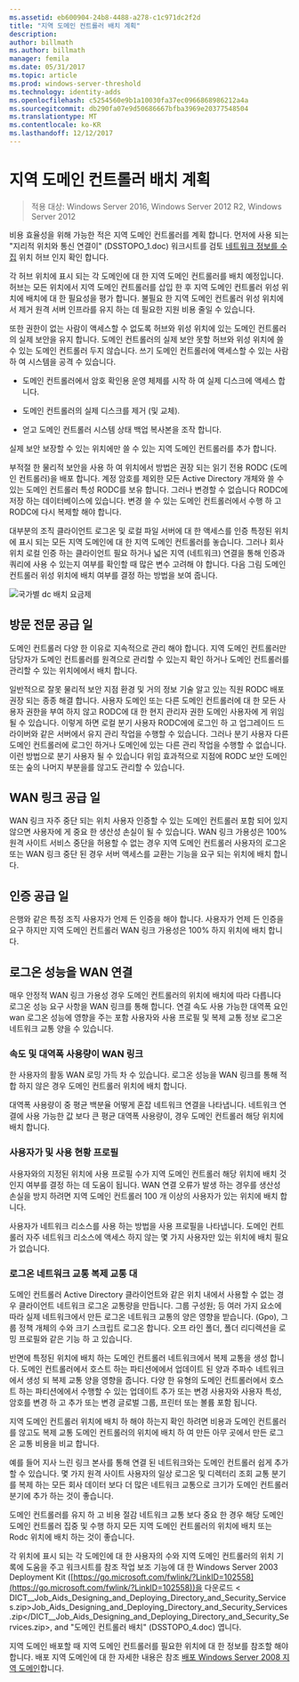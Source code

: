 ```yaml
---
ms.assetid: eb600904-24b8-4488-a278-c1c971dc2f2d
title: "지역 도메인 컨트롤러 배치 계획"
description: 
author: billmath
ms.author: billmath
manager: femila
ms.date: 05/31/2017
ms.topic: article
ms.prod: windows-server-threshold
ms.technology: identity-adds
ms.openlocfilehash: c5254560e9b1a10030fa37ec0966868986212a4a
ms.sourcegitcommit: db290fa07e9d50686667bfba3969e20377548504
ms.translationtype: MT
ms.contentlocale: ko-KR
ms.lasthandoff: 12/12/2017
---
```

# <a name="planning-regional-domain-controller-placement"></a>지역 도메인 컨트롤러 배치 계획

>적용 대상: Windows Server 2016, Windows Server 2012 R2, Windows Server 2012

비용 효율성을 위해 가능한 적은 지역 도메인 컨트롤러를 계획 합니다. 먼저에 사용 되는 "지리적 위치와 통신 연결이" (DSSTOPO_1.doc) 워크시트를 검토 [네트워크 정보를 수집](../../ad-ds/plan/Collecting-Network-Information.md) 위치 허브 인지 확인 합니다.  
  
각 허브 위치에 표시 되는 각 도메인에 대 한 지역 도메인 컨트롤러를 배치 예정입니다. 허브는 모든 위치에서 지역 도메인 컨트롤러를 삽입 한 후 지역 도메인 컨트롤러 위성 위치에 배치에 대 한 필요성을 평가 합니다. 불필요 한 지역 도메인 컨트롤러 위성 위치에서 제거 원격 서버 인프라를 유지 하는 데 필요한 지원 비용 줄일 수 있습니다.  
  
또한 권한이 없는 사람이 액세스할 수 없도록 허브와 위성 위치에 있는 도메인 컨트롤러의 실제 보안을 유지 합니다. 도메인 컨트롤러의 실제 보안 못할 허브와 위성 위치에 쓸 수 있는 도메인 컨트롤러 두지 않습니다. 쓰기 도메인 컨트롤러에 액세스할 수 있는 사람 하 여 시스템을 공격 수 있습니다.  
  
-   도메인 컨트롤러에서 암호 확인용 운영 체제를 시작 하 여 실제 디스크에 액세스 합니다.  
  
-   도메인 컨트롤러의 실제 디스크를 제거 (및 교체).  
  
-   얻고 도메인 컨트롤러 시스템 상태 백업 복사본을 조작 합니다.  
  
실제 보안 보장할 수 있는 위치에만 쓸 수 있는 지역 도메인 컨트롤러를 추가 합니다.  
  
부적절 한 물리적 보안을 사용 하 여 위치에서 방법은 권장 되는 읽기 전용 RODC (도메인 컨트롤러)을 배포 합니다. 계정 암호를 제외한 모든 Active Directory 개체와 쓸 수 있는 도메인 컨트롤러 특성 RODC를 보유 합니다. 그러나 변경할 수 없습니다 RODC에 저장 하는 데이터베이스에 있습니다. 변경 쓸 수 있는 도메인 컨트롤러에서 수행 하 고 RODC에 다시 복제할 해야 합니다.  
  
대부분의 조직 클라이언트 로그온 및 로컬 파일 서버에 대 한 액세스를 인증 특정된 위치에 표시 되는 모든 지역 도메인에 대 한 지역 도메인 컨트롤러를 놓습니다. 그러나 회사 위치 로컬 인증 하는 클라이언트 필요 하거나 넓은 지역 (네트워크) 연결을 통해 인증과 쿼리에 사용 수 있는지 여부를 확인할 때 많은 변수 고려해 야 합니다. 다음 그림 도메인 컨트롤러 위성 위치에 배치 여부를 결정 하는 방법을 보여 줍니다.  
  
![국가별 dc 배치 요금제](media/Planning-Regional-Domain-Controller-Placement/49892c8c-2c99-4aab-92ba-808dbc8048e2.gif)  
  
## <a name="onsite-technical-expertise-availability"></a>방문 전문 공급 일  
도메인 컨트롤러 다양 한 이유로 지속적으로 관리 해야 합니다. 지역 도메인 컨트롤러만 담당자가 도메인 컨트롤러를 원격으로 관리할 수 있는지 확인 하거나 도메인 컨트롤러를 관리할 수 있는 위치에에서 배치 합니다.  
  
일반적으로 잘못 물리적 보안 지점 환경 및 거의 정보 기술 알고 있는 직원 RODC 배포 권장 되는 종종 해결 합니다. 사용자 도메인 또는 다른 도메인 컨트롤러에 대 한 모든 사용자 권한을 부여 하지 않고 RODC에 대 한 현지 관리자 권한 도메인 사용자에 게 위임 될 수 있습니다. 이렇게 하면 로컬 분기 사용자 RODC에에 로그인 하 고 업그레이드 드라이버와 같은 서버에서 유지 관리 작업을 수행할 수 있습니다. 그러나 분기 사용자 다른 도메인 컨트롤러에 로그인 하거나 도메인에 있는 다른 관리 작업을 수행할 수 없습니다. 이런 방법으로 분기 사용자 될 수 있습니다 위임 효과적으로 지점에 RODC 보안 도메인 또는 숲의 나머지 부분을를 않고도 관리할 수 있습니다.  
  
## <a name="wan-link-availability"></a>WAN 링크 공급 일  
WAN 링크 자주 중단 되는 위치 사용자 인증할 수 있는 도메인 컨트롤러 포함 되어 있지 않으면 사용자에 게 중요 한 생산성 손실이 될 수 있습니다. WAN 링크 가용성은 100% 원격 사이트 서비스 중단을 허용할 수 없는 경우 지역 도메인 컨트롤러 사용자의 로그온 또는 WAN 링크 중단 된 경우 서버 액세스를 교환는 기능을 요구 되는 위치에 배치 합니다.  
  
## <a name="authentication-availability"></a>인증 공급 일  
은행와 같은 특정 조직 사용자가 언제 든 인증을 해야 합니다. 사용자가 언제 든 인증을 요구 하지만 지역 도메인 컨트롤러 WAN 링크 가용성은 100% 하지 위치에 배치 합니다.  
  
## <a name="logon-performance-over-wan-links"></a>로그온 성능을 WAN 연결  
매우 안정적 WAN 링크 가용성 경우 도메인 컨트롤러의 위치에 배치에 따라 다릅니다 로그온 성능 요구 사항을 WAN 링크를 통해 합니다. 연결 속도 사용 가능한 대역폭 요인 wan 로그온 성능에 영향을 주는 포함 사용자와 사용 프로필 및 복제 교통 정보 로그온 네트워크 교통 양을 수 있습니다.  
  
### <a name="wan-link-speed-and-bandwidth-utilization"></a>속도 및 대역폭 사용량이 WAN 링크  
한 사용자의 활동 WAN 로밍 가득 차 수 있습니다. 로그온 성능을 WAN 링크를 통해 적합 하지 않은 경우 도메인 컨트롤러 위치에 배치 합니다.  
  
대역폭 사용량이 중 평균 백분율 어떻게 혼잡 네트워크 연결을 나타냅니다. 네트워크 연결에 사용 가능한 값 보다 큰 평균 대역폭 사용량이, 경우 도메인 컨트롤러 해당 위치에 배치 합니다.  
  
### <a name="number-of-users-and-usage-profiles"></a>사용자가 및 사용 현황 프로필  
사용자와의 지정된 위치에 사용 프로필 수가 지역 도메인 컨트롤러 해당 위치에 배치 것인지 여부를 결정 하는 데 도움이 됩니다. WAN 연결 오류가 발생 하는 경우를 생산성 손실을 방지 하려면 지역 도메인 컨트롤러 100 개 이상의 사용자가 있는 위치에 배치 합니다.  
  
사용자가 네트워크 리소스를 사용 하는 방법을 사용 프로필을 나타냅니다. 도메인 컨트롤러 자주 네트워크 리소스에 액세스 하지 않는 몇 가지 사용자만 있는 위치에 배치 필요가 없습니다.  
  
### <a name="logon-network-traffic-vs-replication-traffic"></a>로그온 네트워크 교통 복제 교통 대  
도메인 컨트롤러 Active Directory 클라이언트와 같은 위치 내에서 사용할 수 없는 경우 클라이언트 네트워크 로그온 교통량을 만듭니다. 그룹 구성원; 등 여러 가지 요소에 따라 실제 네트워크에서 만든 로그온 네트워크 교통의 양은 영향을 받습니다. (Gpo), 그룹 정책 개체의 수와 크기 스크립트 로그온 합니다. 오프 라인 폴더, 폴더 리디렉션을 로밍 프로필와 같은 기능 하 고 있습니다.  
  
반면에 특정된 위치에 배치 하는 도메인 컨트롤러 네트워크에서 복제 교통을 생성 합니다. 도메인 컨트롤러에서 호스트 하는 파티션에에서 업데이트 된 양과 주파수 네트워크에서 생성 되 복제 교통 양을 영향을 줍니다. 다양 한 유형의 도메인 컨트롤러에서 호스트 하는 파티션에에서 수행할 수 있는 업데이트 추가 또는 변경 사용자와 사용자 특성, 암호를 변경 하 고 추가 또는 변경 글로벌 그룹, 프린터 또는 볼륨 포함 됩니다.  
  
지역 도메인 컨트롤러 위치에 배치 하 해야 하는지 확인 하려면 비용과 도메인 컨트롤러를 않고도 복제 교통 도메인 컨트롤러의 위치에 배치 하 여 만든 아무 곳에서 만든 로그온 교통 비용을 비교 합니다.  
  
예를 들어 지사 느린 링크 본사를 통해 연결 된 네트워크와는 도메인 컨트롤러 쉽게 추가할 수 있습니다. 몇 가지 원격 사이트 사용자의 일상 로그온 및 디렉터리 조회 교통 분기를 복제 하는 모든 회사 데이터 보다 더 많은 네트워크 교통으로 크기가 도메인 컨트롤러 분기에 추가 하는 것이 좋습니다.  
  
도메인 컨트롤러를 유지 하 고 비용 절감 네트워크 교통 보다 중요 한 경우 해당 도메인 도메인 컨트롤러 집중 및 수행 하지 모든 지역 도메인 컨트롤러의 위치에 배치 또는 Rodc 위치에 배치 하는 것이 좋습니다.  
  
각 위치에 표시 되는 각 도메인에 대 한 사용자의 수와 지역 도메인 컨트롤러의 위치 기록에 도움을 주고 워크시트를 참조 작업 보조 기능에 대 한 Windows Server 2003 Deployment Kit ([https://go.microsoft.com/fwlink/?LinkID=102558](https://go.microsoft.com/fwlink/?LinkID=102558))을 다운로드 < DICT__Job_Aids_Designing_and_Deploying_Directory_and_Security_Services.zip>Job_Aids_Designing_and_Deploying_Directory_and_Security_Services.zip</DICT__Job_Aids_Designing_and_Deploying_Directory_and_Security_Services.zip>, and "도메인 컨트롤러 배치" (DSSTOPO_4.doc) 엽니다.  
  
지역 도메인 배포할 때 지역 도메인 컨트롤러를 필요한 위치에 대 한 정보를 참조할 해야 합니다. 배포 지역 도메인에 대 한 자세한 내용은 참조 [배포 Windows Server 2008 지역 도메인](https://technet.microsoft.com/library/cc755118.aspx)합니다.  
  


